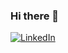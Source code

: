 ### Hi there 👋

[![LinkedIn](https://img.shields.io/badge/-Pablo_Moriano-blue?style=flat&logo=Linkedin&logoColor=white&link=https://www.linkedin.com/in/pablo-moriano-phd-1a949923/)](https://www.linkedin.com/in/pablo-moriano-phd-1a949923/)

<!--
**pmoriano/pmoriano** is a ✨ _special_ ✨ repository because its `README.md` (this file) appears on your GitHub profile.

Here are some ideas to get you started:

- 🔭 I’m currently working on ...
- 🌱 I’m currently learning ...
- 👯 I’m looking to collaborate on ...
- 🤔 I’m looking for help with ...
- 💬 Ask me about ...
- 📫 How to reach me: ...
- 😄 Pronouns: ...
- ⚡ Fun fact: ...
-->
